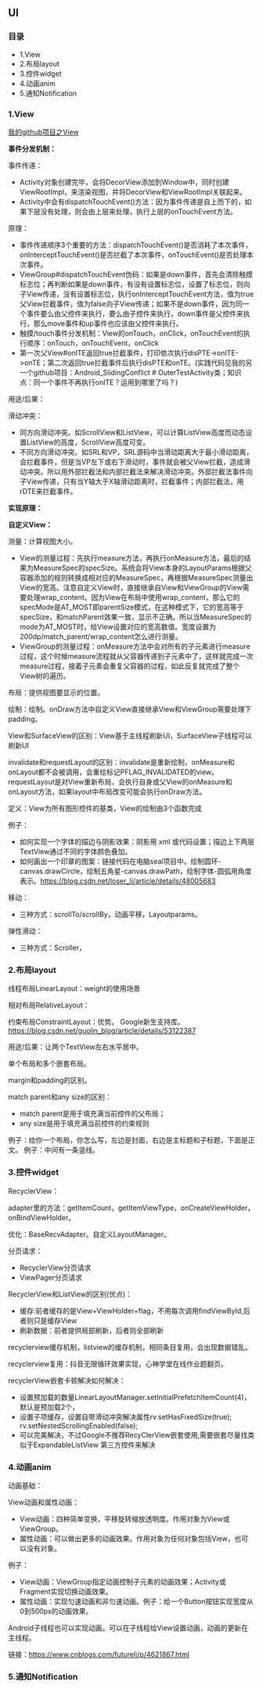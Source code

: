 ## UI

### 目录

- 1.View
- 2.布局layout
- 3.控件widget
- 4.动画anim
- 5.通知Notification

### 1.View

[我的github项目之View](https://github.com/2211785113/CustomView/blob/master/README.md)

**事件分发机制：**

事件传递：

- Activity对象创建完毕，会将DecorView添加到Window中，同时创建ViewRootImpl，来渲染视图，并将DecorView和ViewRootImpl关联起来。
- Activity中会有dispatchTouchEvent()方法：因为事件传递是自上而下的，如果下层没有处理，则会由上层来处理，执行上层的onTouchEvent方法。

原理：

- 事件传递顺序3个重要的方法：dispatchTouchEvent()是否消耗了本次事件，onInterceptTouchEvent()是否拦截了本次事件，onTouchEvent()是否处理本次事件。
- ViewGroup#dispatchTouchEvent伪码：如果是down事件，首先会清除触摸标志位；再判断如果是down事件，有没有设置标志位，设置了标志位，则向子View传递，没有设置标志位，执行onInterceptTouchEvent方法，值为true父View拦截事件，值为false向子View传递；如果不是down事件，因为同一个事件要么由父控件来执行，要么由子控件来执行，down事件是父控件来执行，那么move事件和up事件也应该由父控件来执行。
- 触摸/touch事件分发机制：View的onTouch，onClick，onTouchEvent的执行顺序：onTouch，onTouchEvent，onClick
- 第一次父View#onITE返回true拦截事件，打印依次执行disPTE->onITE->onTE；第二次返回true拦截事件后执行disPTE和onTE。(实践代码见我的另一个github项目：Android_SlidingConflict # OuterTestActivity类；知识点：同一个事件不再执行onITE？运用到哪里了吗？)

用途/后果：

滑动冲突：

- 同方向滑动冲突。如ScrollView和ListView，可以计算ListView高度而动态设置ListView的高度，ScrollView高度可变。
- 不同方向滑动冲突。如SRL和VP，SRL源码中当滑动距离大于最小滑动距离，会拦截事件，但是当VP左下或右下滑动时，事件就会被父View拦截，造成滑动冲突。所以用外部拦截法和内部拦截法来解决滑动冲突。外部拦截法事件向子View传递，只有当Y轴大于X轴滑动距离时，拦截事件；内部拦截法，用rDTE来拦截事件。

**实现原理：**


**自定义View：**

测量：计算视图大小。

- View的测量过程：先执行measure方法，再执行onMeasure方法，最后的结果为MeasureSpec的specSize。系统会将View本身的LayoutParams根据父容器添加的规则转换成相对应的MeasureSpec，再根据MeasureSpec测量出View的宽高。注意自定义View时，直接继承自View和ViewGroup的View需要处理wrap_content。因为View在布局中使用wrap_content，那么它的specMode是AT_MOST即parentSize模式，在这种模式下，它的宽高等于specSize，和matchParent效果一致，显示不正确。所以当MeasureSpec的mode为AT_MOST时，给View设置对应的宽高数值。宽度设置为200dp/match_parent/wrap_content怎么进行测量。
- ViewGroup的测量过程：onMeasure方法中会对所有的子元素进行measure过程，这个时候measure流程就从父容器传递到子元素中了，这样就完成一次measure过程，接着子元素会重复父容器的过程，如此反复就完成了整个View树的遍历。

布局：提供视图要显示的位置。

绘制：绘制。onDraw方法中自定义View直接继承View和ViewGroup需要处理下padding。

View和SurfaceView的区别：View基于主线程刷新UI，SurfaceView子线程可以刷新UI

invalidate和requestLayout的区别：invalidate是重新绘制，onMeasure和onLayout都不会被调用，会重绘标记PFLAG_INVALIDATED的view。requestLayout是对View重新布局，会执行自身或父View的onMeasure和onLayout方法，如果layout中布局改变可能会执行onDraw方法。

定义：View为所有图形控件的基类，View的绘制由3个函数完成

例子：

- 如何实现一个字体的描边与阴影效果：阴影用 xml 或代码设置；描边上下两层TextView通过不同的字体颜色叠加。
- 如何画出一个印章的图案：链接代码在电脑seal项目中。绘制圆环-canvas.drawCircle，绘制五角星-canvas.drawPath，绘制字体-圆弧用角度表示。https://blog.csdn.net/loser_li/article/details/48005683

移动：

- 三种方式：scrollTo/scrollBy，动画平移，Layoutparams。

弹性滑动：

- 三种方式：Scroller，
️
### 2.布局layout

线程布局LinearLayout：weight的使用场景

相对布局RelativeLayout：

约束布局ConstraintLayout：优势。 Google新生支持库。https://blog.csdn.net/guolin_blog/article/details/53122387

用途/后果：让两个TextView左右水平居中。

单个布局和多个嵌套布局。

margin和padding的区别。️️

match parent和any size的区别：

* match parent是用于填充满当前控件的父布局；
* any size是用于填充满当前控件的约束规则

例子：给你一个布局，你怎么写，左边是封面，右边是主标题和子标题，下面是正文。️
例子：中间有一条竖线。️

### 3.控件widget

RecyclerView：

adapter里的方法：getItemCount，getItemViewType，onCreateViewHolder，onBindViewHolder。

优化：BaseRecvAdapter。自定义LayoutManager。

分页请求：

- RecyclerView分页请求
- ViewPager分页请求

RecyclerView和ListView的区别(优点)：

- 缓存:前者缓存的是View+ViewHolder+flag，不用每次调用findViewById,后者则只是缓存View
- 刷新数据：前者提供局部刷新，后者则全部刷新

recyclerview缓存机制，listview的缓存机制，相同条目复用，会出现数据错乱。

recyclerview复用：抖音无限循环效果实现，心神学堂在线作业题翻页。

recyclerView嵌套卡顿解决如何解决：

- 设置预加载的数量LinearLayoutManager.setInitialPrefetchItemCount(4)，默认是预加载2个，
- 设置子项缓存，设置自带滑动冲突解决属性rv.setHasFixedSize(true);        rv.setNestedScrollingEnabled(false);
- 可以完美解决，不过Google不推荐RecyClerView嵌套使用,需要嵌套尽量找类似于ExpandableListView 第三方控件来解决

### 4.动画anim

动画基础：

View动画和属性动画：

* View动画：四种简单变换，平移旋转缩放透明度。作用对象为View或ViewGroup。
* 属性动画：可以做出更多的动画效果。作用对象为任何对象包括View，也可以没有对象。

例子：

* View动画：ViewGroup指定动画控制子元素的动画效果；Activity或Fragment实现切换动画效果。
* 属性动画：实现匀速动画和非匀速动画。例子：给一个Button按钮实现宽度从0到500px的动画效果。

Android子线程也可以实现动画。可以在子线程给View设置动画，动画的更新在主线程。

链接：https://www.cnblogs.com/futureli/p/4621867.html

### 5.通知Notification

